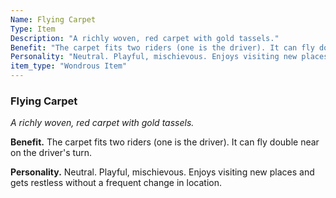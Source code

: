 ```yaml
---
Name: Flying Carpet
Type: Item
Description: "A richly woven, red carpet with gold tassels."
Benefit: "The carpet fits two riders (one is the driver). It can fly double near on the driver's turn."
Personality: "Neutral. Playful, mischievous. Enjoys visiting new places and gets restless without a frequent change in location."
item_type: "Wondrous Item"
---
```


### Flying Carpet

_A richly woven, red carpet with gold tassels._

**Benefit.** The carpet fits two riders (one is the driver). It can fly double near on the driver's turn.

**Personality.** Neutral. Playful, mischievous. Enjoys visiting new places and gets restless without a frequent change in location.

